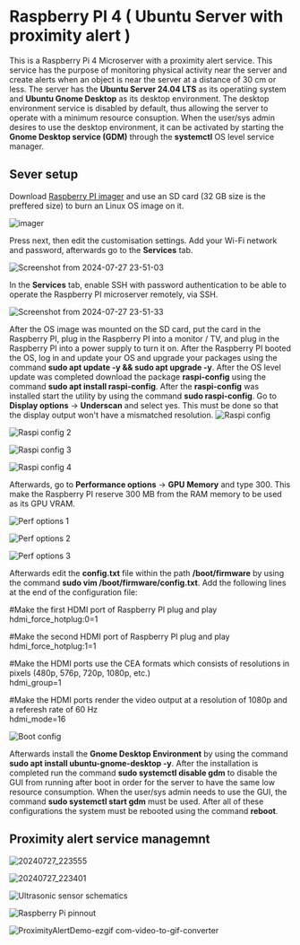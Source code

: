# Raspberry PI 4 ( Ubuntu Server with proximity alert )

This is a Raspberry Pi 4 Microserver with a proximity alert service. This service has the purpose of monitoring physical activity near the server and create alerts when an object is near the server at a distance of 30 cm or less. The server has the **Ubuntu Server 24.04 LTS** as its operatiing system and **Ubuntu Gnome Desktop** as its desktop environment. The desktop environment service is disabled by default, thus allowing the server to operate with a minimum resource consuption. When the user/sys admin desires to use the desktop environment, it can be activated by starting the **Gnome Desktop service (GDM)** through the **systemctl** OS level service manager. 

## Sever setup

Download [Raspberry PI imager](https://www.raspberrypi.com/software/) and use an SD card (32 GB size is the preffered size) to burn an Linux OS image on it.

![imager](https://github.com/user-attachments/assets/c20ad05a-2dea-4ac9-b0ee-22d66c4c3108)

Press next, then edit the customisation settings. Add your Wi-Fi network and password, afterwards go to the **Services** tab.

![Screenshot from 2024-07-27 23-51-03](https://github.com/user-attachments/assets/22aab77b-134c-4a3d-ae53-57d5f79ebfc3)

In the **Services** tab, enable SSH with password authentication to be able to operate the Raspberry PI microserver remotely, via SSH.

![Screenshot from 2024-07-27 23-51-33](https://github.com/user-attachments/assets/b969e2cc-d901-4010-b9b8-1cad149d46dc)

After the OS image was mounted on the SD card, put the card in the Raspberry PI, plug in the Raspberry PI into a monitor / TV, and plug in the Raspberry PI into a power supply to turn it on. After the Raspberry PI booted the OS, log in and update your OS and upgrade your packages using the command **sudo apt update -y && sudo apt upgrade -y**. After the OS level update was completed download the package **raspi-config** using the command **sudo apt install raspi-config**. After the **raspi-config** was installed start the utility by using the command **sudo raspi-config**. Go to **Display options** -> **Underscan** and select yes. This must be done so that the display output won't have a mismatched resolution.
![Raspi config](https://github.com/user-attachments/assets/2588866a-3a8f-42f9-8dc9-ca5576689926)

![Raspi config 2](https://github.com/user-attachments/assets/d1156b33-3de7-4a64-8660-5c674c68ab4a)

![Raspi config 3](https://github.com/user-attachments/assets/c6a943f6-1c9d-4772-9dfe-036c3c4d710b)

![Raspi config 4](https://github.com/user-attachments/assets/bf8d6d55-79ce-4e9d-812e-c6945093cbc4)

Afterwards, go to **Performance options** -> **GPU Memory** and type 300. This make the Raspberry PI reserve 300 MB from the RAM memory to be used as its GPU VRAM.

![Perf options 1](https://github.com/user-attachments/assets/35d446c0-dbeb-4a6c-a0bf-336ef64d95f7)

![Perf options 2](https://github.com/user-attachments/assets/b0fc25e0-094b-4518-bce7-fc62b39e9630)

![Perf options 3](https://github.com/user-attachments/assets/589314e8-2a8d-4dac-a88f-fe11b48e396a)

Afterwards edit the **config.txt** file within the path **/boot/firmware** by using the command **sudo vim /boot/firmware/config.txt**. 
Add the following lines at the end of the configuration file:

#Make the first HDMI port of Raspberry PI plug and play
<br/>
hdmi_force_hotplug:0=1

#Make the second HDMI port of Raspberry PI plug and play
<br/>
hdmi_force_hotplug:1=1

#Make the HDMI ports use the CEA formats which consists of resolutions in pixels (480p, 576p, 720p, 1080p, etc.)
<br/>
hdmi_group=1

#Make the HDMI ports render the video output at a resolution of 1080p and a referesh rate of 60 Hz
<br/>
hdmi_mode=16

![Boot config](https://github.com/user-attachments/assets/3176767e-f7a3-4c5f-806e-de7d5d9a02f1)

Afterwards install the **Gnome Desktop Environment** by using the command **sudo apt install ubuntu-gnome-desktop -y**. After the installation is completed run the command **sudo systemctl disable gdm** to disable the GUI from running after boot in order for the server to have the same low resource consumption. When the user/sys admin needs to use the GUI, the command **sudo systemctl start gdm** must be used. After all of these configurations the system must be rebooted using the command **reboot**.   




## Proximity alert service managemnt

![20240727_223555](https://github.com/user-attachments/assets/eeaa2bbc-0a39-434f-9e40-813c114b8e3b)

![20240727_223401](https://github.com/user-attachments/assets/0cb1b161-16ac-42d7-958e-c125d79c0431)

![Ultrasonic sensor schematics](https://github.com/user-attachments/assets/3c77f498-eb2f-4824-9f13-873712e92855)


![Raspberry Pi pinnout](https://github.com/user-attachments/assets/46841a28-44bd-4319-a234-0b6617f687a6)

![ProximityAlertDemo-ezgif com-video-to-gif-converter](https://github.com/user-attachments/assets/75450e1e-f91d-413a-9c63-c39685fb25d9)

